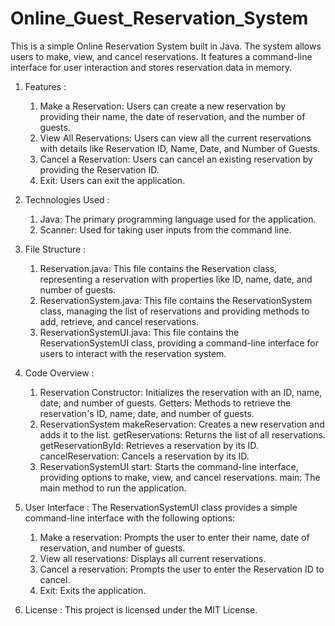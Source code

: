 # Online_Guest_Reservation_System
This is a simple Online Reservation System built in Java. The system allows users to make, view, and cancel reservations. It features a command-line interface for user interaction and stores reservation data in memory.

1. Features :
    1) Make a Reservation: Users can create a new reservation by providing their name, the date of reservation, and the number of guests.
    2) View All Reservations: Users can view all the current reservations with details like Reservation ID, Name, Date, and Number of Guests.
    3) Cancel a Reservation: Users can cancel an existing reservation by providing the Reservation ID.
    4) Exit: Users can exit the application.

2. Technologies Used :
    1) Java: The primary programming language used for the application.
    2) Scanner: Used for taking user inputs from the command line.

3. File Structure :
    1) Reservation.java: This file contains the Reservation class, representing a reservation with properties like ID, name, date, and number of guests.
    2) ReservationSystem.java: This file contains the ReservationSystem class, managing the list of reservations and providing methods to add, retrieve, and cancel reservations.
    3) ReservationSystemUI.java: This file contains the ReservationSystemUI class, providing a command-line interface for users to interact with the reservation system.

4. Code Overview :
    1) Reservation
         Constructor: Initializes the reservation with an ID, name, date, and number of guests.
         Getters: Methods to retrieve the reservation's ID, name, date, and number of guests.
    2) ReservationSystem
        makeReservation: Creates a new reservation and adds it to the list.
        getReservations: Returns the list of all reservations.
        getReservationById: Retrieves a reservation by its ID.
        cancelReservation: Cancels a reservation by its ID.
    3) ReservationSystemUI
        start: Starts the command-line interface, providing options to make, view, and cancel reservations.
       main: The main method to run the application.

5. User Interface :
    The ReservationSystemUI class provides a simple command-line interface with the following options:

    1) Make a reservation: Prompts the user to enter their name, date of reservation, and number of guests.
    2) View all reservations: Displays all current reservations.
    3) Cancel a reservation: Prompts the user to enter the Reservation ID to cancel.
    4) Exit: Exits the application.

6. License :
     This project is licensed under the MIT License.         
